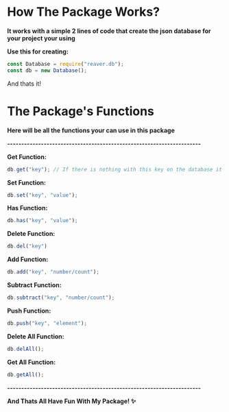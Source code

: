 # How The Package Works?
**It works with a simple 2 lines of code that create the json database for your project your using**

**Use this for creating:**
```js
const Database = require("reaver.db");
const db = new Database();
```

And thats it!

# The Package's Functions

**Here will be all the functions your can use in this package**

**---------------------------------------------------------------------**

**Get Function:**
```js
db.get("key"); // If there is nothing with this key on the database it will create one for you and automatically be set to 0.
```

**Set Function:**
```js
db.set("key", "value");
```

**Has Function:**
```js
db.has("key", "value");
```

**Delete Function:**
```js
db.del("key")
```

**Add Function:**
```js
db.add("key", "number/count");
```

**Subtract Function:**
```js
db.subtract("key", "number/count");
```

**Push Function:**
```js
db.push("key", "element");
```

**Delete All Function:**
```js
db.delAll();
```

**Get All Function:**
```js
db.getAll();
```

**---------------------------------------------------------------------**

**And Thats All Have Fun With My Package! ✨**